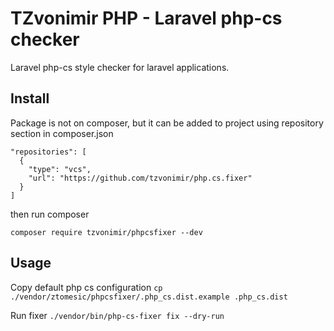 # TZvonimir PHP - Laravel php-cs checker
Laravel php-cs style checker for laravel applications.

## Install
Package is not on composer, but it can be added to project using repository section
in composer.json

```
"repositories": [
  {
    "type": "vcs",
    "url": "https://github.com/tzvonimir/php.cs.fixer"
  }
]
```

then run composer

`composer require tzvonimir/phpcsfixer --dev`

## Usage
Copy default php cs configuration
`cp ./vendor/ztomesic/phpcsfixer/.php_cs.dist.example .php_cs.dist`

Run fixer
`./vendor/bin/php-cs-fixer fix --dry-run`